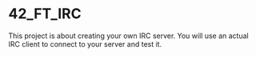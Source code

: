 # 42_FT_IRC
This project is about creating your own IRC server. You will use an actual IRC client to connect to your server and test it.
